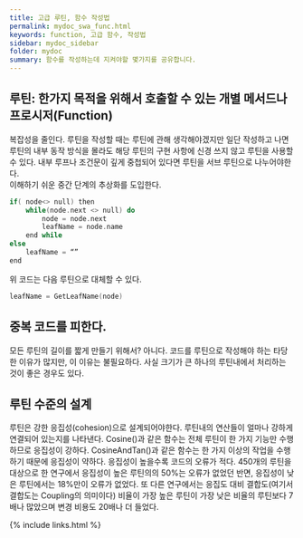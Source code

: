```yaml
---
title: 고급 루틴, 함수 작성법
permalink: mydoc_swa_func.html
keywords: function, 고급 함수, 작성법
sidebar: mydoc_sidebar
folder: mydoc
summary: 함수를 작성하는데 지켜야할 몇가지를 공유합니다.
---
```


## 루틴: 한가지 목적을 위해서 호출할 수 있는 개별 메서드나 프로시저(Function)

복잡성을 줄인다. 
루틴을 작성할 때는 루틴에 관해 생각해야겠지만 일단 작성하고 나면 루틴의 내부 동작 방식을 몰라도 해당 루틴의 구현 사항에 신경 쓰지 않고 루틴을 사용할 수 있다. 내부 루프나 조건문이 깊게 중첩되어 있다면 루틴을 서브 루틴으로 나누어야한다.  
이해하기 쉬운 중간 단계의 추상화를 도입한다.  

```cpp
if( node<> null) then
    while(node.next <> null) do
        node = node.next
        leafName = node.name
    end while
else
    leafName = “”
end
````

위 코드는 다음 루틴으로 대체할 수 있다.  
```cpp
leafName = GetLeafName(node)
````

## 중복 코드를 피한다.

모든 루틴의 길이를 짧게 만들기 위해서? 
아니다. 코드를 루틴으로 작성해야 하는 타당한 이유가 많지만, 이 이유는 불필요하다. 사실 크기가 큰 하나의 루틴내에서 처리하는 것이 좋은 경우도 있다. 

## 루틴 수준의 설계
루틴은 강한 응집성(cohesion)으로 설계되어야한다. 루틴내의 연산들이 얼마나 강하게 연결되어 있는지를 나타낸다. Cosine()과 같은 함수는 전체 루틴이 한 가지 기능만 수행하므로 응집성이 강하다. CosineAndTan()과 같은 함수는 한 가지 이상의 작업을 수행하기 때문에 응집성이 약하다. 응집성이 높을수록 코드의 오류가 적다. 450개의 루틴을 대상으로 한 연구에서 응집성이 높은 루틴의의 50%는 오류가 없었던 반면, 응집성이 낮은 루틴에서는 18%만이 오류가 없었다. 
또 다른 연구에서는 응집도 대비 결합도(여기서 결합도는 Coupling의 의미이다) 비율이 가장 높은 루틴이 가장 낮은 비율의 루틴보다 7배나 많았으며 변경 비용도 20배나 더 들었다.



{% include links.html %}
